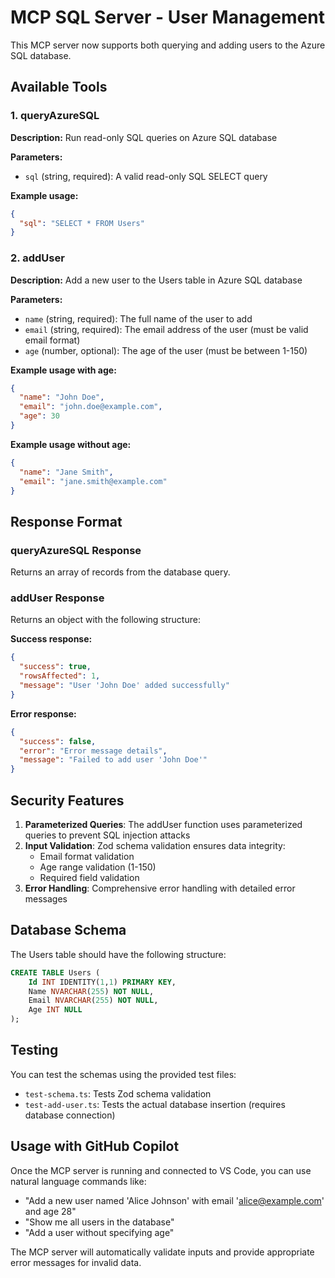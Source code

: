 # MCP SQL Server - User Management

This MCP server now supports both querying and adding users to the Azure SQL database.

## Available Tools

### 1. queryAzureSQL
**Description:** Run read-only SQL queries on Azure SQL database

**Parameters:**
- `sql` (string, required): A valid read-only SQL SELECT query

**Example usage:**
```json
{
  "sql": "SELECT * FROM Users"
}
```

### 2. addUser
**Description:** Add a new user to the Users table in Azure SQL database

**Parameters:**
- `name` (string, required): The full name of the user to add
- `email` (string, required): The email address of the user (must be valid email format)
- `age` (number, optional): The age of the user (must be between 1-150)

**Example usage with age:**
```json
{
  "name": "John Doe",
  "email": "john.doe@example.com", 
  "age": 30
}
```

**Example usage without age:**
```json
{
  "name": "Jane Smith",
  "email": "jane.smith@example.com"
}
```

## Response Format

### queryAzureSQL Response
Returns an array of records from the database query.

### addUser Response
Returns an object with the following structure:

**Success response:**
```json
{
  "success": true,
  "rowsAffected": 1,
  "message": "User 'John Doe' added successfully"
}
```

**Error response:**
```json
{
  "success": false,
  "error": "Error message details",
  "message": "Failed to add user 'John Doe'"
}
```

## Security Features

1. **Parameterized Queries**: The addUser function uses parameterized queries to prevent SQL injection attacks
2. **Input Validation**: Zod schema validation ensures data integrity:
   - Email format validation
   - Age range validation (1-150)
   - Required field validation
3. **Error Handling**: Comprehensive error handling with detailed error messages

## Database Schema

The Users table should have the following structure:
```sql
CREATE TABLE Users (
    Id INT IDENTITY(1,1) PRIMARY KEY,
    Name NVARCHAR(255) NOT NULL,
    Email NVARCHAR(255) NOT NULL,
    Age INT NULL
);
```

## Testing

You can test the schemas using the provided test files:
- `test-schema.ts`: Tests Zod schema validation
- `test-add-user.ts`: Tests the actual database insertion (requires database connection)

## Usage with GitHub Copilot

Once the MCP server is running and connected to VS Code, you can use natural language commands like:

- "Add a new user named 'Alice Johnson' with email 'alice@example.com' and age 28"
- "Show me all users in the database"
- "Add a user without specifying age"

The MCP server will automatically validate inputs and provide appropriate error messages for invalid data.
